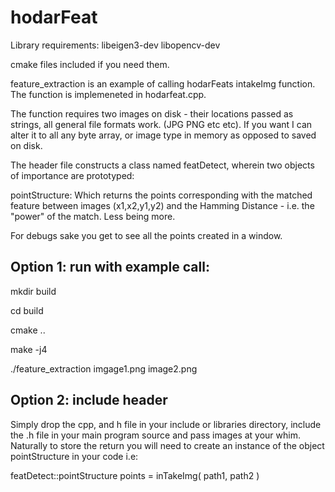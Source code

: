 # hodarFeat

Library requirements:
libeigen3-dev
libopencv-dev

cmake files included if you need them.

feature_extraction is an example of calling hodarFeats intakeImg function. The function is implemeneted in hodarfeat.cpp.

The function requires two images on disk - their locations passed as strings, all general file formats work. (JPG PNG etc etc).
If you want I can alter it to all any byte array, or image type in memory as opposed to saved on disk.

The header file constructs a class named featDetect, wherein two objects of importance are prototyped:

pointStructure: Which returns the points corresponding with the matched feature between images (x1,x2,y1,y2)
and the Hamming Distance  - i.e. the "power" of the match. Less being more.

For debugs sake you get to see all the points created in a window.



## Option 1: run with example call:

mkdir build

cd build

cmake ..

make -j4

./feature_extraction imgage1.png image2.png

## Option 2: include header

Simply drop the cpp, and h file in your include or libraries directory, include the .h file in your main program source and pass images at your whim. Naturally to store the
return you will need to create an instance of the object pointStructure in your code i.e: 

featDetect::pointStructure points = inTakeImg( path1, path2 )







